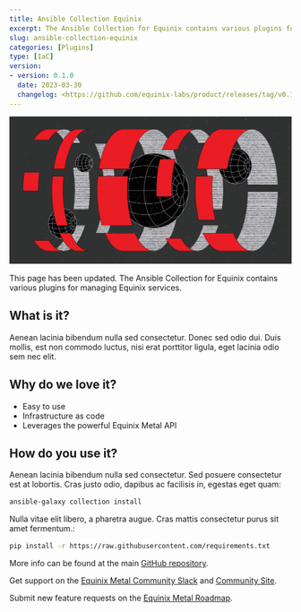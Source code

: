 ```yaml
---
title: Ansible Collection Equinix
excerpt: The Ansible Collection for Equinix contains various plugins for managing Equinix services.
slug: ansible-collection-equinix
categories: [Plugins]
type: [IaC]
version:
- version: 0.1.0
  date: 2023-03-30
  changelog: <https://github.com/equinix-labs/product/releases/tag/v0.1.0>
---
```

![Ansible Collection for Equinix](images/Ansible-content-to-help-automate-the-management-of-Equinix-resources.jpg)

This page has been updated. The Ansible Collection for Equinix contains various plugins for managing Equinix services.

## What is it?

Aenean lacinia bibendum nulla sed consectetur. Donec sed odio dui. Duis mollis, est non commodo luctus, nisi erat porttitor ligula, eget lacinia odio sem nec elit.

## Why do we love it?

- Easy to use
- Infrastructure as code
- Leverages the powerful Equinix Metal API

## How do you use it?

Aenean lacinia bibendum nulla sed consectetur. Sed posuere consectetur est at lobortis. Cras justo odio, dapibus ac facilisis in, egestas eget quam:

```bash
ansible-galaxy collection install 
```

Nulla vitae elit libero, a pharetra augue. Cras mattis consectetur purus sit amet fermentum.:

```bash
pip install -r https://raw.githubusercontent.com/requirements.txt
```

More info can be found at the main [GitHub repository](https://github.com/equinix-labs/ansible-collection-equinix).

Get support on the [Equinix Metal Community Slack](https://slack.equinixmetal.com/) and [Community Site](https://community.equinix.com/).

Submit new feature requests on the [Equinix Metal Roadmap](https://feedback.equinixmetal.com).
